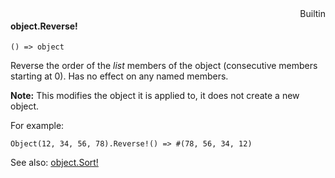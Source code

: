 <div style="float:right"><span class="builtin">Builtin</span></div>

#### object.Reverse!

``` suneido
() => object
```

Reverse the order of the *list* members of the object (consecutive members starting at 0).  Has no effect on any named members.

**Note:** This modifies the object it is applied to, it does not create a new object.

For example:

``` suneido
Object(12, 34, 56, 78).Reverse!() => #(78, 56, 34, 12)
```

See also: [object.Sort!](<object.Sort!.md>)